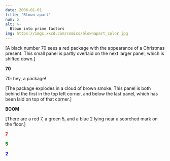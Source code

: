 ```yaml
---
date: 2006-01-01
title: "Blown apart"
num: 5
alt: >-
  Blown into prime factors
img: https://imgs.xkcd.com/comics/blownapart_color.jpg
---
```

[A black number 70 sees a red package with the appearance of a Christmas present. This small panel is partly overlaid on the next larger panel, which is shifted down.]

**70**

70: hey, a package!

[The package explodes in a cloud of brown smoke. This panel is both behind the first in the top left corner, and below the last panel, which has been laid on top of that corner.]

**BOOM**

[There are a red 7, a green 5, and a blue 2 lying near a scorched mark on the floor.]

**<font color="red">7</font>**

**<font color="green">5</font>**

**<font color="blue">2</font>**